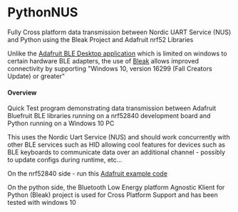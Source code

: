# PythonNUS
Fully Cross platform data transmission between Nordic UART Service (NUS) and Python using the Bleak Project and Adafruit nrf52 Libraries

Unlike the [Adafruit BLE Desktop application](https://github.com/adafruit/adafruit-bluefruit-le-desktop) which is limited on windows to certain hardware BLE adapters, the use of [Bleak](https://github.com/hbldh/bleak) allows improved connectivity by supporting "Windows 10, version 16299 (Fall Creators Update) or greater"

#### Overview

Quick Test program demonstrating data transmission between Adafruit Bluefruit BLE libraries running on a nrf52840 development board and Python running on a Windows 10 PC 

This uses the Nordic Uart Service (NUS) and should work concurrently with other BLE services such as HID allowing cool features for devices such as BLE keyboards to communicate data over an additional channel - possibly to update configs during runtime, etc...

On the nrf52840 side - run this [Adafruit example code](https://github.com/adafruit/Adafruit_nRF52_Arduino/blob/master/libraries/Bluefruit52Lib/examples/Peripheral/bleuart/bleuart.ino)

On the python side, the Bluetooth Low Energy platform Agnostic Klient for Python (Bleak) project is used for Cross Platform Support and has been tested with windows 10

